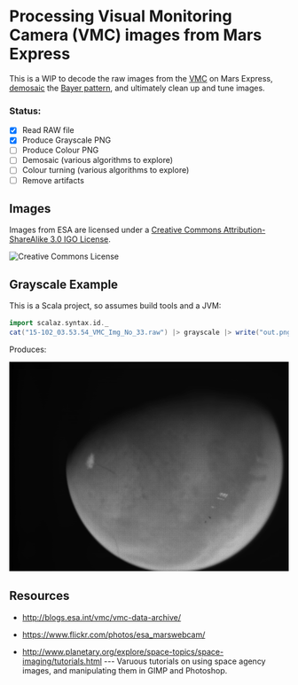 # Processing Visual Monitoring Camera (VMC) images from Mars Express

[mosaic]: http://en.wikipedia.org/wiki/Demosaicing
[bayer]: http://en.wikipedia.org/wiki/Bayer_filter
[vmc]: http://blogs.esa.int/vmc/
[faq]: http://blogs.esa.int/vmc/faq/
[cc]: http://creativecommons.org/licenses/by-sa/3.0/igo/

This is a WIP to decode the raw images from the [VMC][faq] on Mars Express, [demosaic][mosaic] the [Bayer pattern][bayer], and ultimately clean up and tune images.

### Status:

- [x] Read RAW file
- [x] Produce Grayscale PNG
- [ ] Produce Colour PNG
- [ ] Demosaic (various algorithms to explore)
- [ ] Colour turning (various algorithms to explore)
- [ ] Remove artifacts

## Images

Images from ESA are licensed under a [Creative Commons Attribution-ShareAlike 3.0 IGO License][cc].

![Creative Commons License](https://i.creativecommons.org/l/by-sa/3.0/igo/88x31.png)

## Grayscale Example

This is a Scala project, so assumes build tools and a JVM:

``` scala
import scalaz.syntax.id._
cat("15-102_03.53.54_VMC_Img_No_33.raw") |> grayscale |> write("out.png")
```

Produces:

![Simple Grayscale](15-102_03.53.54_VMC_Img_No_33-gray.png)


## Resources

- http://blogs.esa.int/vmc/vmc-data-archive/

- https://www.flickr.com/photos/esa_marswebcam/

- http://www.planetary.org/explore/space-topics/space-imaging/tutorials.html --- Varuous tutorials on using space agency images, and manipulating them in GIMP and Photoshop.


